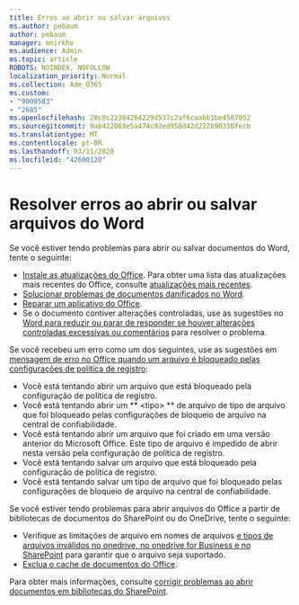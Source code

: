 ```yaml
---
title: Erros ao abrir ou salvar arquivos
ms.author: pebaum
author: pebaum
manager: mnirkhe
ms.audience: Admin
ms.topic: article
ROBOTS: NOINDEX, NOFOLLOW
localization_priority: Normal
ms.collection: Adm_O365
ms.custom:
- "9000583"
- "2685"
ms.openlocfilehash: 28c0c22384264229d537c2af6caabb1be4567052
ms.sourcegitcommit: 9ab422063e5a474c92ed956d42d222b90336fecb
ms.translationtype: MT
ms.contentlocale: pt-BR
ms.lasthandoff: 03/11/2020
ms.locfileid: "42600120"
---
```

# <a name="resolve-errors-opening-or-saving-word-files"></a>Resolver erros ao abrir ou salvar arquivos do Word

Se você estiver tendo problemas para abrir ou salvar documentos do Word, tente o seguinte:

- [Instale as atualizações do Office](https://support.office.com/article/2ab296f3-7f03-43a2-8e50-46de917611c5). Para obter uma lista das atualizações mais recentes do Office, consulte [atualizações mais recentes](https://docs.microsoft.com/officeupdates/office-updates-msi).
- [Solucionar problemas de documentos danificados no Word](https://docs.microsoft.com/office/troubleshoot/word/damaged-documents-in-word).
- [Reparar um aplicativo do Office](https://support.office.com/Article/Repair-an-Office-application-7821d4b6-7c1d-4205-aa0e-a6b40c5bb88b).
- Se o documento contiver alterações controladas, use as sugestões no [Word para reduzir ou parar de responder se houver alterações controladas excessivas ou comentários](https://docs.microsoft.com/office/troubleshoot/word/word-stops-responding) para resolver o problema.

Se você recebeu um erro como um dos seguintes, use as sugestões em [mensagem de erro no Office quando um arquivo é bloqueado pelas configurações de política de registro](https://docs.microsoft.com/office/troubleshoot/settings/file-blocked-in-office):

- Você está tentando abrir um arquivo que está bloqueado pela configuração de política de registro.
- Você está tentando abrir um ** \<tipo\> ** de arquivo de tipo de arquivo que foi bloqueado pelas configurações de bloqueio de arquivo na central de confiabilidade.
- Você está tentando abrir um arquivo que foi criado em uma versão anterior do Microsoft Office. Este tipo de arquivo é impedido de abrir nesta versão pela configuração de política de registro.
- Você está tentando salvar um arquivo que está bloqueado pela configuração de política de registro.
- Você está tentando salvar um tipo de arquivo que foi bloqueado pelas configurações de bloqueio de arquivo na central de confiabilidade.

Se você estiver tendo problemas para abrir arquivos do Office a partir de bibliotecas de documentos do SharePoint ou do OneDrive, tente o seguinte:

- Verifique as limitações de arquivo em nomes de arquivos [e tipos de arquivos inválidos no onedrive, no onedrive for Business e no SharePoint](https://support.office.com/article/64883a5d-228e-48f5-b3d2-eb39e07630fa) para garantir que o arquivo seja suportado. 
- [Exclua o cache de documentos do Office](https://support.office.com/article/b1d3765e-d71b-4bb8-99ca-acd22c42995d
). 

Para obter mais informações, consulte [corrigir problemas ao abrir documentos em bibliotecas do SharePoint](https://support.office.com/article/31329fa1-4ad0-47fc-95d8-bb0c5b12a536).